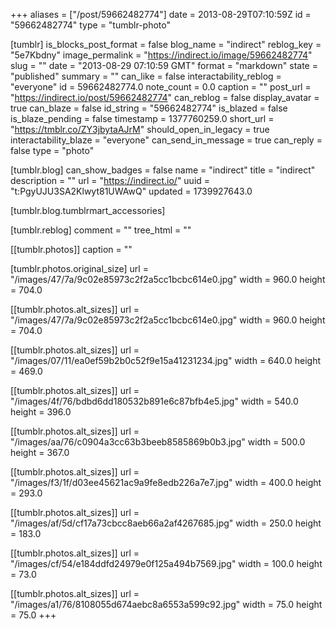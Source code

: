 +++
aliases = ["/post/59662482774"]
date = 2013-08-29T07:10:59Z
id = "59662482774"
type = "tumblr-photo"

[tumblr]
is_blocks_post_format = false
blog_name = "indirect"
reblog_key = "5e7Kbdny"
image_permalink = "https://indirect.io/image/59662482774"
slug = ""
date = "2013-08-29 07:10:59 GMT"
format = "markdown"
state = "published"
summary = ""
can_like = false
interactability_reblog = "everyone"
id = 59662482774.0
note_count = 0.0
caption = ""
post_url = "https://indirect.io/post/59662482774"
can_reblog = false
display_avatar = true
can_blaze = false
id_string = "59662482774"
is_blazed = false
is_blaze_pending = false
timestamp = 1377760259.0
short_url = "https://tmblr.co/ZY3jbytaAJrM"
should_open_in_legacy = true
interactability_blaze = "everyone"
can_send_in_message = true
can_reply = false
type = "photo"

[tumblr.blog]
can_show_badges = false
name = "indirect"
title = "indirect"
description = ""
url = "https://indirect.io/"
uuid = "t:PgyUJU3SA2Klwyt81UWAwQ"
updated = 1739927643.0

[tumblr.blog.tumblrmart_accessories]

[tumblr.reblog]
comment = ""
tree_html = ""

[[tumblr.photos]]
caption = ""

[tumblr.photos.original_size]
url = "/images/47/7a/9c02e85973c2f2a5cc1bcbc614e0.jpg"
width = 960.0
height = 704.0

[[tumblr.photos.alt_sizes]]
url = "/images/47/7a/9c02e85973c2f2a5cc1bcbc614e0.jpg"
width = 960.0
height = 704.0

[[tumblr.photos.alt_sizes]]
url = "/images/07/11/ea0ef59b2b0c52f9e15a41231234.jpg"
width = 640.0
height = 469.0

[[tumblr.photos.alt_sizes]]
url = "/images/4f/76/bdbd6dd180532b891e6c87bfb4e5.jpg"
width = 540.0
height = 396.0

[[tumblr.photos.alt_sizes]]
url = "/images/aa/76/c0904a3cc63b3beeb8585869b0b3.jpg"
width = 500.0
height = 367.0

[[tumblr.photos.alt_sizes]]
url = "/images/f3/1f/d03ee45621ac9a9fe8edb226a7e7.jpg"
width = 400.0
height = 293.0

[[tumblr.photos.alt_sizes]]
url = "/images/af/5d/cf17a73cbcc8aeb66a2af4267685.jpg"
width = 250.0
height = 183.0

[[tumblr.photos.alt_sizes]]
url = "/images/cf/54/e184ddfd24979e0f125a494b7569.jpg"
width = 100.0
height = 73.0

[[tumblr.photos.alt_sizes]]
url = "/images/a1/76/8108055d674aebc8a6553a599c92.jpg"
width = 75.0
height = 75.0
+++
